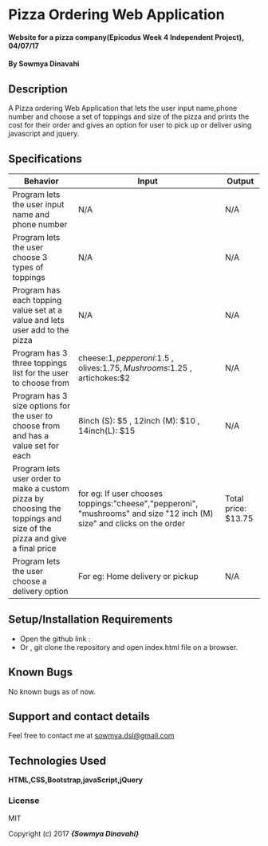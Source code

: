 # Pizza Ordering Web Application

#### Website for a pizza company(Epicodus Week 4 Independent Project), 04/07/17

#### By Sowmya Dinavahi

## Description

A Pizza ordering Web Application that lets the user input name,phone number and choose a set of toppings and size of the pizza and prints the cost for their order and gives an option for user to pick up or deliver using javascript and jquery.

## Specifications


| Behavior | Input | Output |
|----------|-------|--------|
|  Program lets the user input name and phone number        |  N/A     |   N/A     |
|  Program lets the user choose 3 types of toppings        |   N/A    |     N/A  |
|  Program has each topping value set at a value and lets user add to the pizza     |  N/A     |     N/A   |
|  Program has 3 three toppings list for the user to choose from      |  cheese:$1, pepperoni :$1.5 , olives:$1.75 ,Mushrooms:$1.25 , artichokes:$2 | N/A    |
| Program has 3 size options for the user to choose from and has a value set for each    |  8inch (S): $5 , 12inch (M): $10 , 14inch(L): $15 |  N/A |
|  Program lets user order to make a custom pizza by choosing the toppings and size of the pizza and give a final price    |   for eg: If user chooses toppings:"cheese","pepperoni", "mushrooms" and size "12 inch (M) size" and clicks on the order   |  Total price: $13.75    |
| Program lets the user choose a delivery option | For eg: Home delivery or pickup |    N/A |





## Setup/Installation Requirements

* Open the github link :
* Or , git clone the repository and open index.html file on a browser.

## Known Bugs

No known bugs as of now.

## Support and contact details

Feel free to contact me at sowmya.dsl@gmail.com

## Technologies Used

**HTML,CSS,Bootstrap,javaScript,jQuery**
### License

MIT

Copyright (c) 2017 **_{Sowmya Dinavahi}_**
